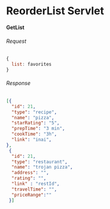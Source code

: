 # ReorderList Servlet



**GetList**

###### Request 

``` javascript
{
  list: favorites
}
```

###### Response 

```json
[{
  "id": 21,
  "type": "recipe",
  "name": "pizza",
  "starRating": "5",
  "prepTime": "3 min",
  "cookTime": "3h",
  "link": "inai",
}, 
 {
  "id": 21,
  "type": "restaurant",
  "name": "trojan pizza",
  "address": "",
  "rating": "",
  "link" : "restId",
  "travelTime": "",
  "priceRange":""
 }]
```



